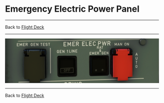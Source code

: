 # Emergency Electric Power Panel

---

Back to [Flight Deck](../flight-deck.md)

---

![Emergency Electric Power Panel Panel](../../assets/a32nx-briefing/overhead-panel/Emergency-electrical.png "Emergency Electric Power Panel")

---

Back to [Flight Deck](../flight-deck.md)